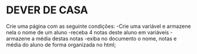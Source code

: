 DEVER DE CASA
=============


Crie uma página com as seguinte condições:
-Crie uma variável e armazene nela o nome de um aluno
-receba 4 notas deste aluno em variáveis
-armazene a média destas notas
-exiba no documento o nome, notas e média do aluno de forma organizada no html;